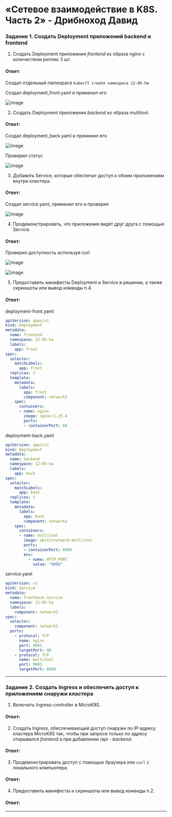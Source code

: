 # «Сетевое взаимодействие в K8S. Часть 2» - Дрибноход Давид

### Задание 1. Создать Deployment приложений backend и frontend

1. Создать Deployment приложения _frontend_ из образа nginx с количеством реплик 3 шт.

#### Ответ:

Создал отдельный namespace ``` kubectl create namespace 12-05-hw ```

Создал deployment_front.yaml и применил его

![image](https://github.com/DrDavidN/12-05-hw/assets/128225763/33350479-1218-4689-a092-eaf3a4404391)

2. Создать Deployment приложения _backend_ из образа multitool. 

#### Ответ:

Создал deployment_back.yaml и применил его

![image](https://github.com/DrDavidN/12-05-hw/assets/128225763/a9a62775-d681-41e9-894d-4553b9e80dcb)

Проверил статус

![image](https://github.com/DrDavidN/12-05-hw/assets/128225763/967128fc-6aad-4880-8214-a8170330f924)

3. Добавить Service, которые обеспечат доступ к обоим приложениям внутри кластера. 

#### Ответ:

Создал service.yaml, применил его и проверил

![image](https://github.com/DrDavidN/12-05-hw/assets/128225763/d520b144-d7c1-4f31-a5d6-69b5b77b759c)

4. Продемонстрировать, что приложения видят друг друга с помощью Service.

#### Ответ:

Проверил доступность используя curl

![image](https://github.com/DrDavidN/12-05-hw/assets/128225763/172817c0-f040-4b4c-a877-03dd38078ae6)

![image](https://github.com/DrDavidN/12-05-hw/assets/128225763/2b5b7e2b-c797-499b-a717-927399e06bf1)

5. Предоставить манифесты Deployment и Service в решении, а также скриншоты или вывод команды п.4.

#### Ответ:

deployment-front.yaml

``` YAML
apiVersion: apps/v1
kind: Deployment
metadata:
  name: frontend
  namespace: 12-05-hw
  labels:
    app: front
spec:
  selector:
    matchLabels:
      app: front
  replicas: 3
  template:
    metadata:
      labels:
        app: front
        component: network2
    spec:
      containers:
      - name: nginx
        image: nginx:1.25.4
        ports:
        - containerPort: 80
```

deployment-back.yaml

``` YAML
apiVersion: apps/v1
kind: Deployment
metadata:
  name: backend
  namespace: 12-05-hw
  labels:
    app: back
spec:
  selector:
    matchLabels:
      app: back
  replicas: 1
  template:
    metadata:
      labels:
        app: back
        component: network2
    spec:
      containers:
      - name: multitool
        image: wbitt/network-multitool
        ports:
        - containerPort: 8080
        env:
          - name: HTTP_PORT
            value: "8088"
```

service.yaml

``` YAML
apiVersion: v1
kind: Service
metadata:
  name: frontback-service
  namespace: 12-05-hw
  labels:
    component: network2
spec:
  selector:
    component: network2
  ports:
    - protocol: TCP
      name: nginx
      port: 9001
      targetPort: 80
    - protocol: TCP
      name: multitool
      port: 9002
      targetPort: 8088
```

------

### Задание 2. Создать Ingress и обеспечить доступ к приложениям снаружи кластера

1. Включить Ingress-controller в MicroK8S.

#### Ответ:


2. Создать Ingress, обеспечивающий доступ снаружи по IP-адресу кластера MicroK8S так, чтобы при запросе только по адресу открывался _frontend_ а при добавлении /api - _backend_.

#### Ответ:


3. Продемонстрировать доступ с помощью браузера или `curl` с локального компьютера.

#### Ответ:


4. Предоставить манифесты и скриншоты или вывод команды п.2.

#### Ответ:


------
